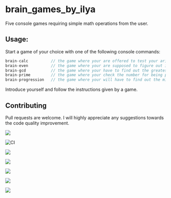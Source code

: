 # brain_games_by_ilya
Five console games requiring simple math operations from the user. 

## Usage:
Start a game of your choice with one of the following console commands:
```javascript
brain-calc          // the game where your are offered to test your arithmetic capabilities
brain-even          // the game where your are supposed to figure out if the given number is even
brain-gcd           // the game where your have to find out the greatest common divisor of the two numbers
brain-prime         // the game where your check the number for being prime
brain-progression   // the game where your will have to find out the missing number in a sequence
```
Introduce yourself and follow the instructions given by a game.

## Contributing
Pull requests are welcome. I will highly appreciate any suggestions towards the code quality improvement.


<a href="https://codeclimate.com/github/ilya-redkin/frontend-project-lvl1"><img src="https://api.codeclimate.com/v1/badges/a99a88d28ad37a79dbf6/maintainability" /></a>

![CI](https://github.com/ilya-redkin/frontend-project-lvl1/workflows/CI/badge.svg)

<a href="https://asciinema.org/a/rjYFrhvxCcutkLJZJnXbV5yhM" target="_blank"><img src="https://asciinema.org/a/rjYFrhvxCcutkLJZJnXbV5yhM.svg" /></a>

<a href="https://asciinema.org/a/whJJunkmekuSgkdjOyboyKFfV" target="_blank"><img src="https://asciinema.org/a/whJJunkmekuSgkdjOyboyKFfV.svg" /></a>

<a href="https://asciinema.org/a/dahMokP63o8UQeESfT1jRSuXy" target="_blank"><img src="https://asciinema.org/a/dahMokP63o8UQeESfT1jRSuXy.svg" /></a>

<a href="https://asciinema.org/a/Kz6RrkiFVfxme6bxANllcZ7h8" target="_blank"><img src="https://asciinema.org/a/Kz6RrkiFVfxme6bxANllcZ7h8.svg" /></a>

<a href="https://asciinema.org/a/OdbYQXFoXujeMmnttkTqOrUFh" target="_blank"><img src="https://asciinema.org/a/OdbYQXFoXujeMmnttkTqOrUFh.svg" /></a>



